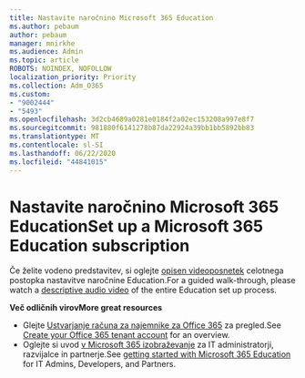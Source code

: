 ```yaml
---
title: Nastavite naročnino Microsoft 365 Education
ms.author: pebaum
author: pebaum
manager: mnirkhe
ms.audience: Admin
ms.topic: article
ROBOTS: NOINDEX, NOFOLLOW
localization_priority: Priority
ms.collection: Adm_O365
ms.custom:
- "9002444"
- "5493"
ms.openlocfilehash: 3d2cb4689a0281e0184f2a02ec153208a997e8f7
ms.sourcegitcommit: 981880f6141278b87da22924a39bb1bb5892bb83
ms.translationtype: MT
ms.contentlocale: sl-SI
ms.lasthandoff: 06/22/2020
ms.locfileid: "44841015"
---
```

# <a name="set-up-a-microsoft-365-education-subscription"></a><span data-ttu-id="9c901-102">Nastavite naročnino Microsoft 365 Education</span><span class="sxs-lookup"><span data-stu-id="9c901-102">Set up a Microsoft 365 Education subscription</span></span>

<span data-ttu-id="9c901-103">Če želite vodeno predstavitev, si oglejte [opisen videoposnetek](https://aka.ms/M365EduSetup) celotnega postopka nastavitve naročnine Education.</span><span class="sxs-lookup"><span data-stu-id="9c901-103">For a guided walk-through, please watch a [descriptive audio video](https://aka.ms/M365EduSetup) of the entire Education set up process.</span></span>

<span data-ttu-id="9c901-104">**Več odličnih virov**</span><span class="sxs-lookup"><span data-stu-id="9c901-104">**More great resources**</span></span>

- <span data-ttu-id="9c901-105">Glejte [Ustvarjanje računa za najemnike za Office 365](https://docs.microsoft.com/microsoft-365/education/deploy/create-your-office-365-tenant) za pregled.</span><span class="sxs-lookup"><span data-stu-id="9c901-105">See [Create your Office 365 tenant account](https://docs.microsoft.com/microsoft-365/education/deploy/create-your-office-365-tenant) for an overview.</span></span>
- <span data-ttu-id="9c901-106">Oglejte si uvod [v Microsoft 365 izobraževanje](https://docs.microsoft.com/education/) za IT administratorji, razvijalce in partnerje.</span><span class="sxs-lookup"><span data-stu-id="9c901-106">See [getting started with Microsoft 365 Education](https://docs.microsoft.com/education/) for IT Admins, Developers, and Partners.</span></span>